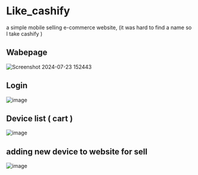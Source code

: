 # Like_cashify
a simple mobile selling e-commerce website, (it was hard to find a name so I take cashify )


## Wabepage 
![Screenshot 2024-07-23 152443](https://github.com/user-attachments/assets/859ba816-85b0-4131-91c3-60fb083c6463)


## Login 

![image](https://github.com/user-attachments/assets/3f86a87d-7bb8-49e6-aaa2-84305478ec4d)


## Device list ( cart )

![image](https://github.com/user-attachments/assets/5f395d33-ffb5-4490-82a0-fe397c47c3c5)


## adding new device to website for sell 

![image](https://github.com/user-attachments/assets/1190538d-59b4-45d3-8e90-399d5a31c447)

